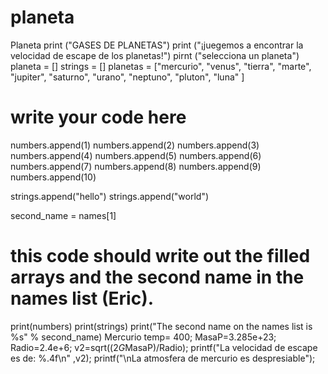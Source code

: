 # planeta
Planeta
print ("GASES DE PLANETAS")
print ("¡juegemos a encontrar la velocidad de escape de los planetas!")
pirnt ("selecciona un planeta")
planeta = []
strings = []
planetas = ["mercurio", "venus", "tierra", "marte", "jupiter", "saturno", "urano", "neptuno", "pluton", "luna" ]

# write your code here
numbers.append(1)
numbers.append(2)
numbers.append(3)
numbers.append(4)
numbers.append(5)
numbers.append(6)
numbers.append(7)
numbers.append(8)
numbers.append(9)
numbers.append(10)

strings.append("hello")
strings.append("world")

second_name = names[1]

# this code should write out the filled arrays and the second name in the names list (Eric).
print(numbers)
print(strings)
print("The second name on the names list is %s" % second_name)
Mercurio 
temp= 400;
MasaP=3.285e+23;
Radio=2.4e+6;
v2=sqrt((2*G*MasaP)/Radio);
printf("La velocidad de escape es de: %.4f\n" ,v2);
printf("\nLa atmosfera de mercurio es despresiable");



